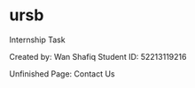 # ursb
Internship Task 

Created by: Wan Shafiq
Student ID: 52213119216

Unfinished Page: Contact Us
